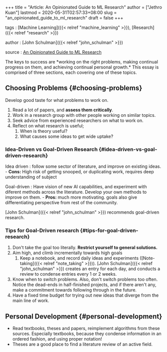 +++
title = "Article: An Opinionated Guide to ML Research"
author = ["Jethro Kuan"]
lastmod = 2020-05-31T02:57:33+08:00
slug = "an_opinionated_guide_to_ml_research"
draft = false
+++

tags
: [Machine Learning]({{< relref "machine_learning" >}}), [Research]({{< relref "research" >}})

author
: [John Schulman]({{< relref "john_schulman" >}})

source
: [An Opinionated Guide to ML Research](http://joschu.net/blog/opinionated-guide-ml-research.html)

The keys to success are \*working on the right problems, making
continual progress on them, and achieving continual personal
growth.\* This essay is comprised of three sections, each covering
one of these topics.

## Choosing Problems {#choosing-problems}

Develop good taste for what problems to work on.

1.  Read a lot of papers, and **assess them critically**.
2.  Work in a research group with other people working on similar topics.
3.  Seek advice from experienced researchers on what to work on.
4.  Reflect on what research is useful;
    1.  When is theory useful?
    2.  What causes some ideas to get wide uptake?

### Idea-Driven vs Goal-Driven Research {#idea-driven-vs-goal-driven-research}

Idea driven
: follow some sector of literature, and improve on
existing ideas. - **Cons:** High risk of getting snooped, or duplicating work,
requires deep understanding of subject

Goal-driven
: Have vision of new AI capabilities, and experiment
with diferent methods across the literature. Develop your own
methods to improve on them. - **Pros:** much more motivating. goals also give differentiating
perspective from rest of the community.

[John Schulman]({{< relref "john_schulman" >}}) recommends goal-driven research.

### Tips for Goal-Driven research {#tips-for-goal-driven-research}

1.  Don't take the goal too literally. **Restrict yourself to general
    solutions.**
2.  Aim high, and climb incrementally towards high goals
    1.  Keep a notebook, and record daily ideas and experiments
        ([Note-taking]({{< relref "note_taking" >}})). [John Schulman]({{< relref "john_schulman" >}}) creates an entry for each day, and
        conducts a review to condense entries every 1 or 2 weeks.
3.  Know when to switch problems. Also, don't switch problems too
    often. Notice the dead-ends in half-finished projects, and if there
    aren't any, make a commitment towards following through in the
    future.
4.  Have a fixed time budget for trying out new ideas that diverge from
    the main line of work.

## Personal Development {#personal-development}

- Read textbooks, theses and papers, reimplement algorithms from these
  sources. Especially textbooks, because they condense information in
  an ordered fashion, and using proper notation!
- Theses are a good place to find a literature review of an active field.
